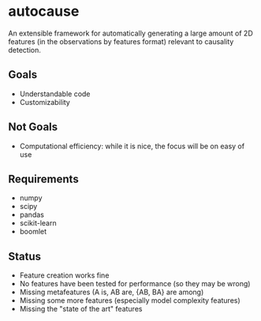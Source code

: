 autocause
=========

An extensible framework for automatically generating a large amount of 2D features (in the observations by features format) relevant to causality detection.

Goals
----
+ Understandable code
+ Customizability

Not Goals
-----
+ Computational efficiency: while it is nice, the focus will be on easy of use

Requirements
--------
+ numpy
+ scipy
+ pandas
+ scikit-learn
+ boomlet

Status
-----
+ Feature creation works fine
+ No features have been tested for performance (so they may be wrong)
+ Missing metafeatures (A is, AB are, {AB, BA} are among)
+ Missing some more features (especially model complexity features)
+ Missing the "state of the art" features
